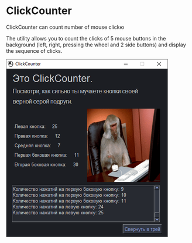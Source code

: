# ClickCounter
ClickCounter can count number of mouse clickю

The utility allows you to count the clicks of 5 mouse buttons in the background (left, right, pressing the wheel and 2 side buttons) and display the sequence of clicks.

![GUI](img/gui.png)
